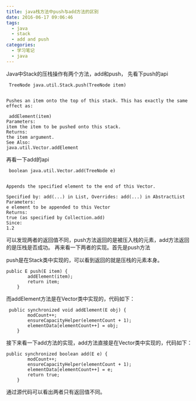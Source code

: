 ```yaml
---
title: java栈方法中push与add方法的区别
date: 2016-06-17 09:06:46
tags: 
  - java
  - stack
  - add and push
categories:
  - 学习笔记
  - java
---
```

Java中Stack的压栈操作有两个方法，add和push，
先看下push的api
<!-- more -->

	 TreeNode java.util.Stack.push(TreeNode item)


	Pushes an item onto the top of this stack. This has exactly the same effect as: 

	 addElement(item)
	Parameters:
	item the item to be pushed onto this stack.
	Returns:
	the item argument.
	See Also:
	java.util.Vector.addElement
再看一下add的api

	 boolean java.util.Vector.add(TreeNode e)


	Appends the specified element to the end of this Vector.

	Specified by: add(...) in List, Overrides: add(...) in AbstractList
	Parameters:
	e element to be appended to this Vector
	Returns:
	true (as specified by Collection.add)
	Since:
	1.2
可以发现两者的返回值不同，push方法返回的是被压入栈的元素，add方法返回的是压栈是否成功。
再来看一下两者的实现。首先是push方法

push是在Stack类中实现的，可以看到返回的就是压栈的元素本身。

	public E push(E item) {
	        addElement(item);
	        return item;
	    }
而addElement方法是在Vector类中实现的，代码如下：

	 public synchronized void addElement(E obj) {
	        modCount++;
	        ensureCapacityHelper(elementCount + 1);
	        elementData[elementCount++] = obj;
	    }

接下来看一下add方法的实现，add方法直接是在Vector类中实现的，代码如下：

	public synchronized boolean add(E e) {
	        modCount++;
	        ensureCapacityHelper(elementCount + 1);
	        elementData[elementCount++] = e;
	        return true;
	    }
通过源代码可以看出两者只有返回值不同。